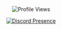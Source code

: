 <div align="center">
  
![Profile Views](https://komarev.com/ghpvc/?username=Rynix01&color=pink&label=PROFILE+VIEWS)

[![Discord Presence](https://lanyard.cnrad.dev/api/538316319829917701)](https://discord.com/users/538316319829917701)
</div>

